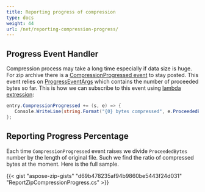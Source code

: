 ```yaml
---
title: Reporting progress of compression
type: docs
weight: 44
url: /net/reporting-compression-progress/
---
```


## **Progress Event Handler**
Compression process may take a long time especially if data size is huge. For zip archive there is a [CompressionProgressed event](https://apireference.aspose.com/zip/net/aspose.zip/archiveentry/events/compressionprogressed) to stay posted. This event relies on [ProgressEventArgs](https://apireference.aspose.com/zip/net/aspose.zip/progresseventargs) which contains the number of proceeded bytes so far.
This is how we can subscribe to this event using [lambda extression](https://docs.microsoft.com/en-us/dotnet/csharp/language-reference/operators/lambda-expressions):
```c#
entry.CompressionProgressed += (s, e) => { 
   Console.WriteLine(string.Format("{0} bytes compressed", e.ProceededBytes); 
};
```
## **Reporting Progress Percentage**

Each time `CompressionProgressed` event raises we divide `ProceededBytes` number by the length of original file. Such we find the ratio of compressed bytes at the moment. Here is the full sample.

{{< gist "aspose-zip-gists" "d69b478235af94b9860be5443f24d031" "ReportZipCompressionProgress.cs" >}}